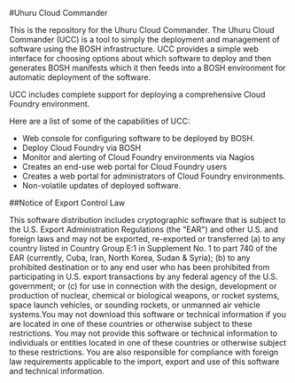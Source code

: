 #Uhuru Cloud Commander

This is the repository for the Uhuru Cloud Commander. The Uhuru Cloud Commander (UCC) is a tool to simply the deployment and management of software using the BOSH infrastructure. UCC provides a simple web interface for choosing options about which software to deploy and then generates BOSH manifests which it then feeds into a BOSH environment for automatic deployment of the software.

UCC includes complete support for deploying a comprehensive Cloud Foundry environment.

Here are a list of some of the capabilities of UCC:
-	Web console for configuring software to be deployed by BOSH.
-	Deploy Cloud Foundry via BOSH
-	Monitor and alerting of Cloud Foundry environments via Nagios
-	Creates an end-use web portal for Cloud Foundry users
-	Creates a web portal for administrators of Cloud Foundry environments.
-	Non-volatile updates of deployed software.


##Notice of Export Control Law

This software distribution includes cryptographic software that is subject to the U.S. Export Administration Regulations (the "EAR") and other U.S. and foreign laws and may not be exported, re-exported or transferred (a) to any country listed in Country Group E:1 in Supplement No. 1 to part 740 of the EAR (currently, Cuba, Iran, North Korea, Sudan & Syria); (b) to any prohibited destination or to any end user who has been prohibited from participating in U.S. export transactions by any federal agency of the U.S. government; or (c) for use in connection with the design, development or production of nuclear, chemical or biological weapons, or rocket systems, space launch vehicles, or sounding rockets, or unmanned air vehicle systems.You may not download this software or technical information if you are located in one of these countries or otherwise subject to these restrictions. You may not provide this software or technical information to individuals or entities located in one of these countries or otherwise subject to these restrictions. You are also responsible for compliance with foreign law requirements applicable to the import, export and use of this software and technical information.
